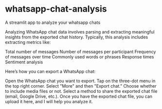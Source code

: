 # whatsapp-chat-analysis
A streamlit app to analyze your whatsapp chats

Analyzing WhatsApp chat data involves parsing and extracting meaningful insights from the exported chat history. Typically, this analysis includes extracting metrics like:

Total number of messages
Number of messages per participant
Frequency of messages over time
Commonly used words or phrases
Response times
Sentiment analysis


Here’s how you can export a WhatsApp chat:

Open the WhatsApp chat you want to export.
Tap on the three-dot menu in the top right corner.
Select "More" and then "Export chat."
Choose whether to include media files or not.
Select a method to share the exported chat file (email, Google Drive, etc.).
Once you have the exported chat file, you can upload it here, and I will help you analyze it.
